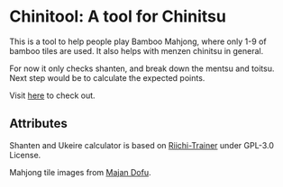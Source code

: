 # Chinitool: A tool for Chinitsu

This is a tool to help people play Bamboo Mahjong, where only 1-9 of bamboo tiles are used. It also helps with menzen chinitsu in general.

For now it only checks shanten, and break down the mentsu and toitsu. Next step would be to calculate the expected points.

Visit [here](https://chinitool.nir.moe) to check out.

## Attributes

Shanten and Ukeire calculator is based on [Riichi-Trainer](https://github.com/Europhrys/Riichi-Trainer) under GPL-3.0 License.

Mahjong tile images from [Majan Dofu](https://majandofu.com/mahjong-images).
